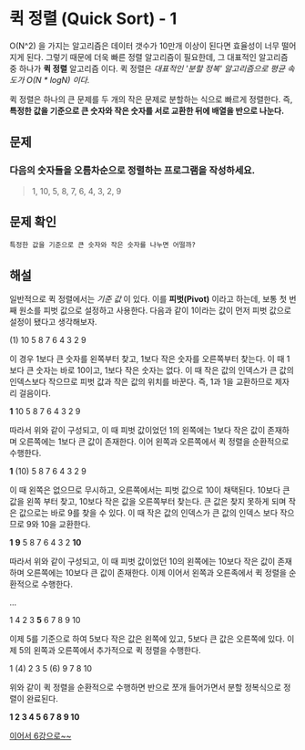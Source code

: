 # 퀵 정렬 (Quick Sort) - 1

O(N^2) 을 가지는 알고리즘은 데이터 갯수가 10만개 이상이 된다면 효율성이 너무 떨어지게 된다. 그렇기 때문에 더욱 빠른 정렬 알고리즘이 필요한데, 그 대표적인 알고리즘 중 하나가 **퀵 정렬** 알고리즘 이다. 퀵 정렬은 _대표적인 '분할 정복' 알고리즘으로 평균 속도가 O(N * logN) 이다._

퀵 정렬은 하나의 큰 문제를 두 개의 작은 문제로 분할하는 식으로 빠르게 정렬한다. 즉, **특정한 값을 기준으로 큰 숫자와 작은 숫자를 서로 교환한 뒤에 배열을 반으로 나눈다.**

## 문제

### 다음의 숫자들을 오름차순으로 정렬하는 프로그램을 작성하세요.

> 1, 10, 5, 8, 7, 6, 4, 3, 2, 9

## 문제 확인

    특정한 값을 기준으로 큰 숫자와 작은 숫자를 나누면 어떨까?

## 해설

일반적으로 퀵 정렬에서는 _기준 값_ 이 있다. 이를 **피벗(Pivot)** 이라고 하는데, 보통 첫 번째 원소를 피벗 값으로 설정하고 사용한다. 다음과 같이 1이라는 값이 먼저 피벗 값으로 설정이 됐다고 생각해보자.

(1) 10 5 8 7 6 4 3 2 9

이 경우 1보다 큰 숫자를 왼쪽부터 찾고, 1보다 작은 숫자를 오른쪽부터 찾는다. 이 때 1보다 큰 숫자는 바로 10이고, 1보다 작은 숫자는 없다. 이 때 작은 값의 인덱스가 큰 값의 인덱스보다 작으므로 피벗 값과 작은 값의 위치를 바꾼다. 즉, 1과 1을 교환하므로 제자리 걸음이다.

**1** 10 5 8 7 6 4 3 2 9

따라서 위와 같이 구성되고, 이 때 피벗 값이었던 1의 왼쪽에는 1보다 작은 값이 존재하며 오른쪽에는 1보다 큰 값이 존재한다. 이어 왼쪽과 오른쪽에서 퀵 정렬을 순환적으로 수행한다.

**1** (10) 5 8 7 6 4 3 2 9

이 때 왼쪽은 없으므로 무시하고, 오른쪽에서는 피벗 값으로 10이 채택된다. 10보다 큰 값을 왼쪽 부터 찾고, 10보다 작은 값을 오른쪽부터 찾는다. 큰 값은 찾지 못하게 되며 작은 값으로는 바로 9를 찾을 수 있다. 이 때 작은 값의 인덱스가 큰 값의 인덱스 보다 작으므로 9와 10을 교환한다.

**1** **9** 5 8 7 6 4 3 2 **10**

따라서 위와 같이 구성되고, 이 때 피벗 값이었던 10의 왼쪽에는 10보다 작은 값이 존재하며 오른쪽에는 10보다 큰 값이 존재한다. 이제 이어서 왼쪽과 오른족에서 퀵 정렬을 순환적으로 수행한다.

...

1 4 2 3 **5** 6 7 8 9 10

이제 5를 기준으로 하여 5보다 작은 값은 왼쪽에 있고, 5보다 큰 값은 오른쪽에 있다. 이제 5의 왼쪽과 오른쪽에서 추가적으로 퀵 정렬을 수행한다.

1 (4) 2 3 5 (6) 9 7 8 10

위와 같이 퀵 정렬을 순환적으로 수행하면 반으로 쪼개 들어가면서 분할 정복식으로 정렬이 완료된다.

**1 2 3 4 5 6 7 8 9 10**

[이어서 6강으로~~](https://github.com/flexboni/algorithm_c/blob/master/6강/README.md)